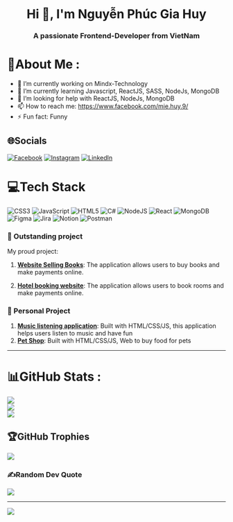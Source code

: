 <h1 align="center">Hi 👋, I'm Nguyễn Phúc Gia Huy</h1>
<h3 align="center">A passionate Frontend-Developer from VietNam</h3>

# 💫About Me :
- 🔭 I’m currently working on Mindx-Technology
- 🌱 I’m currently learning Javascript, ReactJS, SASS, NodeJs, MongoDB
- 🤔 I’m looking for help with ReactJS, NodeJs, MongoDB
- 📫 How to reach me: https://www.facebook.com/mie.huy.9/
- ⚡ Fun fact: Funny

## 🌐Socials
[![Facebook](https://img.shields.io/badge/Facebook-%231877F2.svg?logo=Facebook&logoColor=white)](https://facebook.com/https://www.facebook.com/mie.huy.9/) [![Instagram](https://img.shields.io/badge/Instagram-%23E4405F.svg?logo=Instagram&logoColor=white)](https://instagram.com/Icyy.huy) [![LinkedIn](https://img.shields.io/badge/LinkedIn-%230077B5.svg?logo=linkedin&logoColor=white)](https://linkedin.com/in/lihttps://www.linkedin.com/in/huy-nguyễn-343b86248/) 

# 💻Tech Stack
![CSS3](https://img.shields.io/badge/css3-%231572B6.svg?style=for-the-badge&logo=css3&logoColor=white) ![JavaScript](https://img.shields.io/badge/javascript-%23323330.svg?style=for-the-badge&logo=javascript&logoColor=%23F7DF1E) ![HTML5](https://img.shields.io/badge/html5-%23E34F26.svg?style=for-the-badge&logo=html5&logoColor=white) ![C#](https://img.shields.io/badge/c%23-%23239120.svg?style=for-the-badge&logo=c-sharp&logoColor=white) ![NodeJS](https://img.shields.io/badge/node.js-6DA55F?style=for-the-badge&logo=node.js&logoColor=white) ![React](https://img.shields.io/badge/react-%2320232a.svg?style=for-the-badge&logo=react&logoColor=%2361DAFB) ![MongoDB](https://img.shields.io/badge/MongoDB-%234ea94b.svg?style=for-the-badge&logo=mongodb&logoColor=white) 	![Figma](https://img.shields.io/badge/figma-%23F24E1E.svg?style=for-the-badge&logo=figma&logoColor=white) ![Jira](https://img.shields.io/badge/jira-%230A0FFF.svg?style=for-the-badge&logo=jira&logoColor=white) ![Notion](https://img.shields.io/badge/Notion-%23000000.svg?style=for-the-badge&logo=notion&logoColor=white) ![Postman](https://img.shields.io/badge/Postman-FF6C37?style=for-the-badge&logo=postman&logoColor=white)

### 🌟 Outstanding project

My proud project:

1. **[Website Selling Books](https://github.com/manhhoang8th4/CNPMNC_LT.git)**: The application allows users to buy books and make payments online. 

2. **[Hotel booking website](https://github.com/tottidung/IKIGAI.git)**: The application allows users to book rooms and make payments online.

### 🌟 Personal Project

1. **[Music listening application](https://github.com/tottidung/Music.git)**: Built with HTML/CSS/JS, this application helps users listen to music and have fun
2. **[Pet Shop](https://github.com/tottidung/PetShop.git)**: Built with HTML/CSS/JS, Web to buy food for pets
---
# 📊GitHub Stats :
![](https://github-readme-stats.vercel.app/api?username=tottidung&theme=tokyonight&hide_border=false&include_all_commits=false&count_private=false)<br/>
![](https://github-readme-streak-stats.herokuapp.com/?user=tottidung&theme=tokyonight&hide_border=false)<br/>
![](https://github-readme-stats.vercel.app/api/top-langs/?username=tottidung&theme=tokyonight&hide_border=false&include_all_commits=false&count_private=false&layout=compact)

## 🏆GitHub Trophies
![](https://github-trophies.vercel.app/?username=tottidung&theme=radical&no-frame=false&no-bg=true&margin-w=4)

### ✍️Random Dev Quote
![](https://quotes-github-readme.vercel.app/api?type=horizontal&theme=tokyonight)

---
[![](https://visitcount.itsvg.in/api?id=tottidung&icon=4&color=0)](https://visitcount.itsvg.in)

